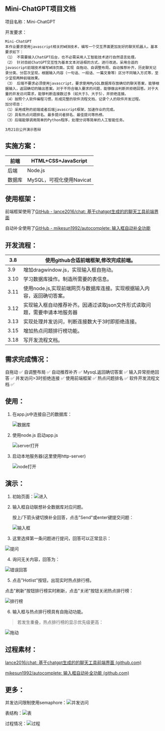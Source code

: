 ## Mini-ChatGPT项目文档

项目名称：Mini-ChatGPT

开发要求：

```
Mini-ChatGPT  
本作业要求使用javascript相关的WEB技术，编写一个交互界面更加友好的聊天机器人。基本要求如下：   
（1） 不需要接入ChatGPT后台，也不必需采用人工智能技术进行自然语言处理。   
（2） 针对目前ChatGPT交互性为基本文本对话框的方式，进行改进。采用合适的javascript前端技术编写WEB页面，实现 自拖动、自调整布局，自动推荐补齐，历史聊天记录分类、分层次呈现，根据输入内容（一句话、一段话、一篇文章等）区分不同输入方式等，至少呈现两种前端效果。   
（3） 后端不要求必须使用javascript，要求使用MySQL数据库存放确切的聊天答案，能够根据输入，返回确切的输出答案。对于不符合输入要求的问题，能够做出判断并拒绝回答。对于大量的并发访问需求，能够判断连接数过多（如大于3、大于5），并拒绝连接。   
（4）按照个人软件编程习惯，形成完整的软件流程文档，记录个人的软件开发过程。   
加分项目：   
（1）采用成熟的前端或者后端javascript框架，加速作业的完成。   
（2）具有热点问题排名、最多提问者排名、最佳提问等热榜。   
（3）后端能够调用简单的Python程序，处理分词等简单的人工智能任务。   
 
3月21日公开演示答辩

```

## 实施方案：

| 前端  | HTML+CSS+JavaScript |
| --- | ------------------- |
| 后端  | Node.js             |
| 数据库 | MySQL，可视化使用Navicat  |

## 使用框架：

前端框架使用了[GitHub - lance2016/chat: 基于chatgpt生成的的聊天工具前端界面](https://github.com/lance2016/chat)

自动补全使用了[GitHub - mikesun1992/autocomplete: 输入框自动补全功能](https://github.com/mikesun1992/autocomplete)

## 开发流程：

| 3.8  | 使用github合适前端框架,修改完成前端。                  |
| ---- | --------------------------------------- |
| 3.9  | 增加dragwindow.js，实现输入框自拖动。               |
| 3.10 | 学习数据库操作。制造所需要的表信息。                      |
| 3.11 | 使用node.js,实现前端网页与数据库连接。实现根据输入内容，返回确切答案。 |
| 3.12 | 实现输入框自动推荐补齐。因通过读取json文件形式读取问题，需要申请本地服务器 |
| 3.13 | 实现处理并发访问，判断连接数大于3时即拒绝连接。                |
| 3.15 | 增加热点问题排行榜功能。                            |
| 3.18 | 写开发流程文档。                                |

## 需求完成情况：

自拖动 ✅
自调整布局 ✅
自动推荐补齐 ✅
MysqL返回确切答案 ✅
输入异常拒绝回答 ✅
并发访问>3时拒绝连接 ✅
使用前端框架 ✅
热点问题排名 ✅
软件开发流程文档 ✅

## **使用：**

1. 在app.js中连接自己的数据库：
   
   ![数据库](./images/media/image1.png)

2. 使用node.js 启动app.js
   
   ![server打开](./images/media/image2.png)

3. 启动本地服务器(这里使用http-server)
   
   ![node打开](./images/media/image3.png)

## 演示：

1. 初始页面：![进入](./images/media/image4.png)

2. 输入框自动联想补全数据库对应问题。
   
   按上/下箭头键切换补全回答，点击"Send"或enter键提交问题：
   
   ![输入框](./images/media/image5.png)

3. 这里选择第一条问题进行提问，回答可以正常显示：

![提问](./images/media/image6.png)

4. 询问无关内容，回答为：

![错误回答](./images/media/image7.png)

5. 点击"Hotlist"按钮，出现实时热点排行榜。

点击"刷新"按钮排行榜实时刷新，点击"关闭"按钮关闭热点排行榜：

![排行榜](./images/media/image8.png)

6. 输入框与热点排行榜具有自拖动功能。

> 若发生重叠，热点排行榜的显示优先级更高：

![拖动](./images/media/image9.png)

## 过程素材：

[lance2016/chat: 基于chatgpt生成的的聊天工具前端界面
(github.com)](https://github.com/lance2016/chat)

[mikesun1992/autocomplete: 输入框自动补全功能
(github.com)](https://github.com/mikesun1992/autocomplete)

## **更多：**

并发访问限制使用semaphore：![并发访问](./images/media/image10.png)

表结构：![表](./images/media/image11.png)

过程情况：![过程](./images/media/image12.png)
